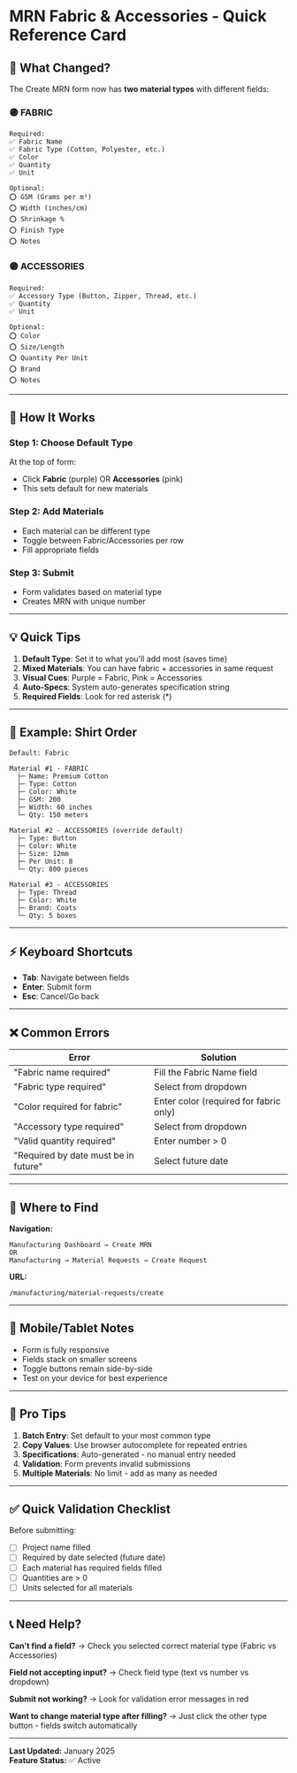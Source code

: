 # MRN Fabric & Accessories - Quick Reference Card

## 🎯 What Changed?

The Create MRN form now has **two material types** with different fields:

### 🟣 FABRIC
```
Required:
✅ Fabric Name
✅ Fabric Type (Cotton, Polyester, etc.)
✅ Color
✅ Quantity
✅ Unit

Optional:
⭕ GSM (Grams per m²)
⭕ Width (inches/cm)
⭕ Shrinkage %
⭕ Finish Type
⭕ Notes
```

### 🟣 ACCESSORIES
```
Required:
✅ Accessory Type (Button, Zipper, Thread, etc.)
✅ Quantity
✅ Unit

Optional:
⭕ Color
⭕ Size/Length
⭕ Quantity Per Unit
⭕ Brand
⭕ Notes
```

---

## 🎨 How It Works

### Step 1: Choose Default Type
At the top of form:
- Click **Fabric** (purple) OR **Accessories** (pink)
- This sets default for new materials

### Step 2: Add Materials
- Each material can be different type
- Toggle between Fabric/Accessories per row
- Fill appropriate fields

### Step 3: Submit
- Form validates based on material type
- Creates MRN with unique number

---

## 💡 Quick Tips

1. **Default Type**: Set it to what you'll add most (saves time)
2. **Mixed Materials**: You can have fabric + accessories in same request
3. **Visual Cues**: Purple = Fabric, Pink = Accessories
4. **Auto-Specs**: System auto-generates specification string
5. **Required Fields**: Look for red asterisk (*)

---

## 📝 Example: Shirt Order

```
Default: Fabric

Material #1 - FABRIC
  ├─ Name: Premium Cotton
  ├─ Type: Cotton
  ├─ Color: White
  ├─ GSM: 200
  ├─ Width: 60 inches
  └─ Qty: 150 meters

Material #2 - ACCESSORIES (override default)
  ├─ Type: Button
  ├─ Color: White
  ├─ Size: 12mm
  ├─ Per Unit: 8
  └─ Qty: 800 pieces

Material #3 - ACCESSORIES
  ├─ Type: Thread
  ├─ Color: White
  ├─ Brand: Coats
  └─ Qty: 5 boxes
```

---

## ⚡ Keyboard Shortcuts

- **Tab**: Navigate between fields
- **Enter**: Submit form
- **Esc**: Cancel/Go back

---

## ❌ Common Errors

| Error | Solution |
|-------|----------|
| "Fabric name required" | Fill the Fabric Name field |
| "Fabric type required" | Select from dropdown |
| "Color required for fabric" | Enter color (required for fabric only) |
| "Accessory type required" | Select from dropdown |
| "Valid quantity required" | Enter number > 0 |
| "Required by date must be in future" | Select future date |

---

## 🔗 Where to Find

**Navigation:**
```
Manufacturing Dashboard → Create MRN
OR
Manufacturing → Material Requests → Create Request
```

**URL:**
```
/manufacturing/material-requests/create
```

---

## 📱 Mobile/Tablet Notes

- Form is fully responsive
- Fields stack on smaller screens
- Toggle buttons remain side-by-side
- Test on your device for best experience

---

## 🎯 Pro Tips

1. **Batch Entry**: Set default to your most common type
2. **Copy Values**: Use browser autocomplete for repeated entries
3. **Specifications**: Auto-generated - no manual entry needed
4. **Validation**: Form prevents invalid submissions
5. **Multiple Materials**: No limit - add as many as needed

---

## ✅ Quick Validation Checklist

Before submitting:
- [ ] Project name filled
- [ ] Required by date selected (future date)
- [ ] Each material has required fields filled
- [ ] Quantities are > 0
- [ ] Units selected for all materials

---

## 📞 Need Help?

**Can't find a field?**
→ Check you selected correct material type (Fabric vs Accessories)

**Field not accepting input?**
→ Check field type (text vs number vs dropdown)

**Submit not working?**
→ Look for validation error messages in red

**Want to change material type after filling?**
→ Just click the other type button - fields switch automatically

---

**Last Updated:** January 2025  
**Feature Status:** ✅ Active
